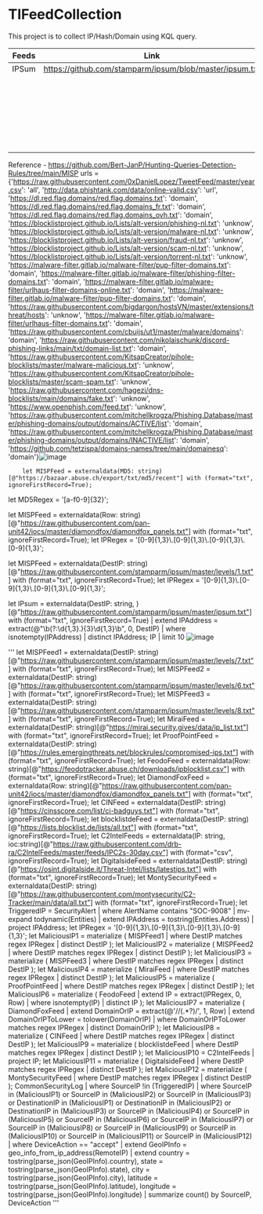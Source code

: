 # TIFeedCollection

This project is to collect IP/Hash/Domain using KQL query. 

| Feeds             | Link           | Status |          
| ------------- | ------------- |    ------------- | 
| IPSum         | https://github.com/stamparm/ipsum/blob/master/ipsum.txt    | Done |
|          |     | Done |
|          |     | Done |
|          |     | Done |
|          |     | Done |
|          |     | Done |
|          |     | Done |








Reference - https://github.com/Bert-JanP/Hunting-Queries-Detection-Rules/tree/main/MISP
urls =  {'https://raw.githubusercontent.com/0xDanielLopez/TweetFeed/master/year.csv': 'all',
        'http://data.phishtank.com/data/online-valid.csv': 'url',
        'https://dl.red.flag.domains/red.flag.domains.txt': 'domain',
        'https://dl.red.flag.domains/red.flag.domains_fr.txt': 'domain',
        'https://dl.red.flag.domains/red.flag.domains_ovh.txt': 'domain',
        'https://blocklistproject.github.io/Lists/alt-version/phishing-nl.txt': 'unknow',
        'https://blocklistproject.github.io/Lists/alt-version/malware-nl.txt': 'unknow',
        'https://blocklistproject.github.io/Lists/alt-version/fraud-nl.txt': 'unknow',
        'https://blocklistproject.github.io/Lists/alt-version/scam-nl.txt': 'unknow',
        'https://blocklistproject.github.io/Lists/alt-version/torrent-nl.txt': 'unknow',
        'https://malware-filter.gitlab.io/malware-filter/pup-filter-domains.txt': 'domain',
        'https://malware-filter.gitlab.io/malware-filter/phishing-filter-domains.txt': 'domain',
        'https://malware-filter.gitlab.io/malware-filter/urlhaus-filter-domains-online.txt': 'domain',
        'https://malware-filter.gitlab.io/malware-filter/pup-filter-domains.txt': 'domain',
        'https://raw.githubusercontent.com/bigdargon/hostsVN/master/extensions/threat/hosts': 'unknow',
        'https://malware-filter.gitlab.io/malware-filter/urlhaus-filter-domains.txt': 'domain',
        'https://raw.githubusercontent.com/cbuijs/ut1/master/malware/domains': 'domain',
        'https://raw.githubusercontent.com/nikolaischunk/discord-phishing-links/main/txt/domain-list.txt': 'domain',
        'https://raw.githubusercontent.com/KitsapCreator/pihole-blocklists/master/malware-malicious.txt': 'unknow',
        'https://raw.githubusercontent.com/KitsapCreator/pihole-blocklists/master/scam-spam.txt': 'unknow',
        'https://raw.githubusercontent.com/hagezi/dns-blocklists/main/domains/fake.txt': 'unknow',
        'https://www.openphish.com/feed.txt': 'unknow',
        'https://raw.githubusercontent.com/mitchellkrogza/Phishing.Database/master/phishing-domains/output/domains/ACTIVE/list': 'domain',
        'https://raw.githubusercontent.com/mitchellkrogza/Phishing.Database/master/phishing-domains/output/domains/INACTIVE/list': 'domain',
        'https://github.com/tetzispa/domains-names/tree/main/domainesq': 'domain'}![image](https://github.com/deepakray184/TIFeedCollection/assets/22987796/de3461a2-d6c6-4a40-aa10-510a6327da43)

        let MISPFeed = externaldata(MD5: string)[@"https://bazaar.abuse.ch/export/txt/md5/recent"] with (format="txt", ignoreFirstRecord=True);
let MD5Regex = '[a-f0-9]{32}';

let MISPFeed = externaldata(Row: string)[@"https://raw.githubusercontent.com/pan-unit42/iocs/master/diamondfox/diamondfox_panels.txt"] with (format="txt", ignoreFirstRecord=True);
let IPRegex = '[0-9]{1,3}\\.[0-9]{1,3}\\.[0-9]{1,3}\\.[0-9]{1,3}';


let MISPFeed = externaldata(DestIP: string)[@"https://raw.githubusercontent.com/stamparm/ipsum/master/levels/1.txt"] with (format="txt", ignoreFirstRecord=True);
let IPRegex = '[0-9]{1,3}\\.[0-9]{1,3}\\.[0-9]{1,3}\\.[0-9]{1,3}';

let IPsum = externaldata(DestIP: string, )[@"https://raw.githubusercontent.com/stamparm/ipsum/master/ipsum.txt"] with (format="txt", ignoreFirstRecord=True)
| extend IPAddress = extract(@"\b(?:\d{1,3}\.){3}\d{1,3}\b", 0, DestIP)
| where isnotempty(IPAddress)
| distinct IPAddress;
IP
| limit 10 ![image](https://github.com/deepakray184/TIFeedCollection/assets/22987796/37cb55a3-d229-4e32-97a2-9d7cc41b5f94)


'''
let MISPFeed1 = externaldata(DestIP: string)[@"https://raw.githubusercontent.com/stamparm/ipsum/master/levels/7.txt"] with (format="txt", ignoreFirstRecord=True);
let MISPFeed2 = externaldata(DestIP: string)[@"https://raw.githubusercontent.com/stamparm/ipsum/master/levels/6.txt"] with (format="txt", ignoreFirstRecord=True);
let MISPFeed3 = externaldata(DestIP: string)[@"https://raw.githubusercontent.com/stamparm/ipsum/master/levels/8.txt"] with (format="txt", ignoreFirstRecord=True);
let MiraiFeed = externaldata(DestIP: string)[@"https://mirai.security.gives/data/ip_list.txt"] with (format="txt", ignoreFirstRecord=True);
let ProofPointFeed = externaldata(DestIP: string)[@"https://rules.emergingthreats.net/blockrules/compromised-ips.txt"] with (format="txt", ignoreFirstRecord=True);
let FeodoFeed = externaldata(Row: string)[@"https://feodotracker.abuse.ch/downloads/ipblocklist.csv"] with (format="txt", ignoreFirstRecord=True);
let DiamondFoxFeed = externaldata(Row: string)[@"https://raw.githubusercontent.com/pan-unit42/iocs/master/diamondfox/diamondfox_panels.txt"] with (format="txt", ignoreFirstRecord=True);
let CINFeed = externaldata(DestIP: string)[@"https://cinsscore.com/list/ci-badguys.txt"] with (format="txt", ignoreFirstRecord=True);
let blocklistdeFeed = externaldata(DestIP: string)[@"https://lists.blocklist.de/lists/all.txt"] with (format="txt", ignoreFirstRecord=True);
let C2IntelFeeds = externaldata(IP: string, ioc:string)[@"https://raw.githubusercontent.com/drb-ra/C2IntelFeeds/master/feeds/IPC2s-30day.csv"] with (format="csv", ignoreFirstRecord=True);
let DigitalsideFeed = externaldata(DestIP: string)[@"https://osint.digitalside.it/Threat-Intel/lists/latestips.txt"] with (format="txt", ignoreFirstRecord=True);
let MontySecurityFeed = externaldata(DestIP: string)[@"https://raw.githubusercontent.com/montysecurity/C2-Tracker/main/data/all.txt"] with (format="txt", ignoreFirstRecord=True);
let TriggeredIP = SecurityAlert
| where AlertName contains "SOC-9008"
| mv-expand todynamic(Entities)
| extend IPAddress = tostring(Entities.Address)
| project IPAddress;
let IPRegex = '[0-9]{1,3}\\.[0-9]{1,3}\\.[0-9]{1,3}\\.[0-9]{1,3}';
let MaliciousIP1 = materialize (
       MISPFeed1 
       | where DestIP matches regex IPRegex
       | distinct DestIP
        );
let MaliciousIP2 = materialize (
       MISPFeed2 
       | where DestIP matches regex IPRegex
       | distinct DestIP
        );
let MaliciousIP3 = materialize (
       MISPFeed3 
       | where DestIP matches regex IPRegex
       | distinct DestIP
        );
let MaliciousIP4 = materialize (
       MiraiFeed 
       | where DestIP matches regex IPRegex
       | distinct DestIP
        );
let MaliciousIP5 = materialize (
       ProofPointFeed 
       | where DestIP matches regex IPRegex
       | distinct DestIP
        );
let MaliciousIP6 = materialize (
       FeodoFeed 
       | extend IP = extract(IPRegex, 0, Row)
       | where isnotempty(IP)
       | distinct IP
        );
let MaliciousIP7 = materialize (
       DiamondFoxFeed 
       | extend DomainOrIP = extract(@'//(.*?)/', 1, Row)
       | extend DomainOrIPToLower = tolower(DomainOrIP)
       | where DomainOrIPToLower matches regex IPRegex
       | distinct DomainOrIP
        );
let MaliciousIP8 = materialize (
       CINFeed 
       | where DestIP matches regex IPRegex
       | distinct DestIP
        );
let MaliciousIP9 = materialize (
       blocklistdeFeed 
       | where DestIP matches regex IPRegex
       | distinct DestIP
        );
let MaliciousIP10 = C2IntelFeeds
| project IP;
let MaliciousIP11 = materialize (
       DigitalsideFeed
       | where DestIP matches regex IPRegex
       | distinct DestIP
        );
let MaliciousIP12 = materialize (
       MontySecurityFeed
       | where DestIP matches regex IPRegex
       | distinct DestIP
        );
CommonSecurityLog
| where SourceIP !in (TriggeredIP)
| where SourceIP in (MaliciousIP1) or SourceIP in (MaliciousIP2) or SourceIP in (MaliciousIP3) or DestinationIP in (MaliciousIP1) or DestinationIP in (MaliciousIP2) or DestinationIP in (MaliciousIP3) or SourceIP in (MaliciousIP4) or SourceIP in (MaliciousIP5) or SourceIP in (MaliciousIP6) or SourceIP in (MaliciousIP7) or SourceIP in (MaliciousIP8) or SourceIP in (MaliciousIP9) or SourceIP in (MaliciousIP10) or SourceIP in (MaliciousIP11) or SourceIP in (MaliciousIP12)
| where DeviceAction == "accept"
| extend GeoIPInfo = geo_info_from_ip_address(RemoteIP)
| extend country = tostring(parse_json(GeoIPInfo).country), state = tostring(parse_json(GeoIPInfo).state), city = tostring(parse_json(GeoIPInfo).city), latitude = tostring(parse_json(GeoIPInfo).latitude), longitude = tostring(parse_json(GeoIPInfo).longitude)
| summarize count() by SourceIP, DeviceAction
'''



